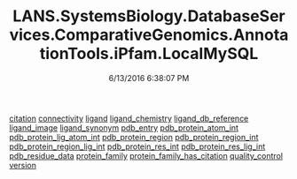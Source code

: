 ﻿---
title: LANS.SystemsBiology.DatabaseServices.ComparativeGenomics.AnnotationTools.iPfam.LocalMySQL
date: 6/13/2016 6:38:07 PM
---

[citation](T-LANS.SystemsBiology.DatabaseServices.ComparativeGenomics.AnnotationTools.iPfam.LocalMySQL.citation.html)
[connectivity](T-LANS.SystemsBiology.DatabaseServices.ComparativeGenomics.AnnotationTools.iPfam.LocalMySQL.connectivity.html)
[ligand](T-LANS.SystemsBiology.DatabaseServices.ComparativeGenomics.AnnotationTools.iPfam.LocalMySQL.ligand.html)
[ligand_chemistry](T-LANS.SystemsBiology.DatabaseServices.ComparativeGenomics.AnnotationTools.iPfam.LocalMySQL.ligand_chemistry.html)
[ligand_db_reference](T-LANS.SystemsBiology.DatabaseServices.ComparativeGenomics.AnnotationTools.iPfam.LocalMySQL.ligand_db_reference.html)
[ligand_image](T-LANS.SystemsBiology.DatabaseServices.ComparativeGenomics.AnnotationTools.iPfam.LocalMySQL.ligand_image.html)
[ligand_synonym](T-LANS.SystemsBiology.DatabaseServices.ComparativeGenomics.AnnotationTools.iPfam.LocalMySQL.ligand_synonym.html)
[pdb_entry](T-LANS.SystemsBiology.DatabaseServices.ComparativeGenomics.AnnotationTools.iPfam.LocalMySQL.pdb_entry.html)
[pdb_protein_atom_int](T-LANS.SystemsBiology.DatabaseServices.ComparativeGenomics.AnnotationTools.iPfam.LocalMySQL.pdb_protein_atom_int.html)
[pdb_protein_lig_atom_int](T-LANS.SystemsBiology.DatabaseServices.ComparativeGenomics.AnnotationTools.iPfam.LocalMySQL.pdb_protein_lig_atom_int.html)
[pdb_protein_region](T-LANS.SystemsBiology.DatabaseServices.ComparativeGenomics.AnnotationTools.iPfam.LocalMySQL.pdb_protein_region.html)
[pdb_protein_region_int](T-LANS.SystemsBiology.DatabaseServices.ComparativeGenomics.AnnotationTools.iPfam.LocalMySQL.pdb_protein_region_int.html)
[pdb_protein_region_lig_int](T-LANS.SystemsBiology.DatabaseServices.ComparativeGenomics.AnnotationTools.iPfam.LocalMySQL.pdb_protein_region_lig_int.html)
[pdb_protein_res_int](T-LANS.SystemsBiology.DatabaseServices.ComparativeGenomics.AnnotationTools.iPfam.LocalMySQL.pdb_protein_res_int.html)
[pdb_protein_res_lig_int](T-LANS.SystemsBiology.DatabaseServices.ComparativeGenomics.AnnotationTools.iPfam.LocalMySQL.pdb_protein_res_lig_int.html)
[pdb_residue_data](T-LANS.SystemsBiology.DatabaseServices.ComparativeGenomics.AnnotationTools.iPfam.LocalMySQL.pdb_residue_data.html)
[protein_family](T-LANS.SystemsBiology.DatabaseServices.ComparativeGenomics.AnnotationTools.iPfam.LocalMySQL.protein_family.html)
[protein_family_has_citation](T-LANS.SystemsBiology.DatabaseServices.ComparativeGenomics.AnnotationTools.iPfam.LocalMySQL.protein_family_has_citation.html)
[quality_control](T-LANS.SystemsBiology.DatabaseServices.ComparativeGenomics.AnnotationTools.iPfam.LocalMySQL.quality_control.html)
[version](T-LANS.SystemsBiology.DatabaseServices.ComparativeGenomics.AnnotationTools.iPfam.LocalMySQL.version.html)
